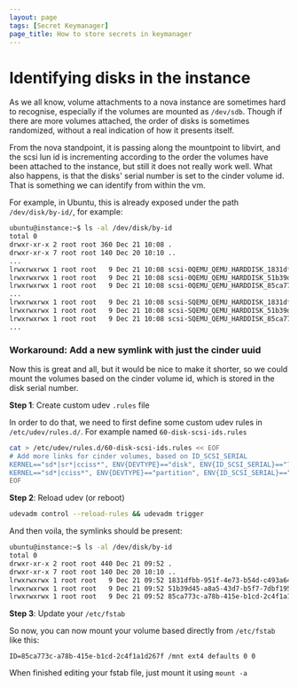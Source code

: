 ```yaml
---
layout: page
tags: [Secret Keymanager]
page_title: How to store secrets in keymanager
---
```


# Identifying disks in the instance

As we all know, volume attachments to a nova instance are sometimes hard to recognise, especially if the volumes are mounted as `/dev/sdb`. Though if there are more volumes attached, the order of disks is sometimes randomized, without a real indication of how it presents itself.

From the nova standpoint, it is passing along the mountpoint to libvirt, and the scsi lun id is incrementing according to the order the volumes have been attached to the instance, but still it does not really work well.
What also happens, is that the disks' serial number is set to the cinder volume id. That is something we can identify from within the vm.

For example, in Ubuntu, this is already exposed under the path `/dev/disk/by-id/`, for example:
~~~~~~~~ bash
ubuntu@instance:~$ ls -al /dev/disk/by-id
total 0
drwxr-xr-x 2 root root 360 Dec 21 10:08 .
drwxr-xr-x 7 root root 140 Dec 20 10:10 ..
...
lrwxrwxrwx 1 root root   9 Dec 21 10:08 scsi-0QEMU_QEMU_HARDDISK_1831dfbb-951f-4e73-b -> ../../sdb
lrwxrwxrwx 1 root root   9 Dec 21 10:08 scsi-0QEMU_QEMU_HARDDISK_51b39d45-a8a5-43d7-b -> ../../sdd
lrwxrwxrwx 1 root root   9 Dec 21 10:08 scsi-0QEMU_QEMU_HARDDISK_85ca773c-a78b-415e-b -> ../../sdc
...
lrwxrwxrwx 1 root root   9 Dec 21 10:08 scsi-SQEMU_QEMU_HARDDISK_1831dfbb-951f-4e73-b54d-c493a64a1a32 -> ../../sdb
lrwxrwxrwx 1 root root   9 Dec 21 10:08 scsi-SQEMU_QEMU_HARDDISK_51b39d45-a8a5-43d7-b5f7-7dbf195d4014 -> ../../sdd
lrwxrwxrwx 1 root root   9 Dec 21 10:08 scsi-SQEMU_QEMU_HARDDISK_85ca773c-a78b-415e-b1cd-2c4f1a1d267f -> ../../sdc
...
~~~~~~~~

### Workaround: Add a new symlink with just the cinder uuid
Now this is great and all, but it would be nice to make it shorter, so we could mount the volumes based on the cinder volume id, which is stored in the disk serial number.

**Step 1**: Create custom udev `.rules` file

In order to do that, we need to first define some custom udev rules in `/etc/udev/rules.d/`. For example named `60-disk-scsi-ids.rules`
~~~~~~~~ bash
cat > /etc/udev/rules.d/60-disk-scsi-ids.rules << EOF
# Add more links for cinder volumes, based on ID_SCSI_SERIAL
KERNEL=="sd*|sr*|cciss*", ENV{DEVTYPE}=="disk", ENV{ID_SCSI_SERIAL}=="?*", SYMLINK+="disk/by-id/$env{ID_SCSI_SERIAL}"
KERNEL=="sd*|cciss*", ENV{DEVTYPE}=="partition", ENV{ID_SCSI_SERIAL}=="?*", SYMLINK+="disk/by-id/$env{ID_SCSI_SERIAL}-part%n"
EOF
~~~~~~~~


**Step 2**: Reload udev (or reboot)
~~~~~~~~ bash
udevadm control --reload-rules && udevadm trigger
~~~~~~~~

And then voila, the symlinks should be present:
~~~~~~~~ bash
ubuntu@instance:~$ ls -al /dev/disk/by-id
total 0
drwxr-xr-x 2 root root 440 Dec 21 09:52 .
drwxr-xr-x 7 root root 140 Dec 20 10:10 ..
lrwxrwxrwx 1 root root   9 Dec 21 09:52 1831dfbb-951f-4e73-b54d-c493a64a1a32 -> ../../sdb
lrwxrwxrwx 1 root root   9 Dec 21 09:52 51b39d45-a8a5-43d7-b5f7-7dbf195d4014 -> ../../sdd
lrwxrwxrwx 1 root root   9 Dec 21 09:52 85ca773c-a78b-415e-b1cd-2c4f1a1d267f -> ../../sdc
~~~~~~~~

**Step 3**: Update your `/etc/fstab`

So now, you can now mount your volume based directly from `/etc/fstab` like this:
~~~~~~~~ fstab
ID=85ca773c-a78b-415e-b1cd-2c4f1a1d267f /mnt ext4 defaults 0 0
~~~~~~~~

When finished editing your fstab file, just mount it using `mount -a`
